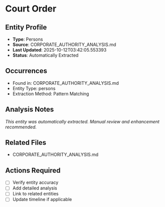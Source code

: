 # Court Order

## Entity Profile
- **Type**: Persons
- **Source**: CORPORATE_AUTHORITY_ANALYSIS.md
- **Last Updated**: 2025-10-12T03:42:05.553393
- **Status**: Automatically Extracted

## Occurrences
- Found in: CORPORATE_AUTHORITY_ANALYSIS.md
- Entity Type: persons
- Extraction Method: Pattern Matching

## Analysis Notes
*This entity was automatically extracted. Manual review and enhancement recommended.*

## Related Files
- CORPORATE_AUTHORITY_ANALYSIS.md

## Actions Required
- [ ] Verify entity accuracy
- [ ] Add detailed analysis
- [ ] Link to related entities
- [ ] Update timeline if applicable
